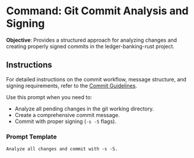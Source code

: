 # Command: Git Commit Analysis and Signing

**Objective**: Provides a structured approach for analyzing changes and creating properly signed commits in the ledger-banking-rust project.

## Instructions

For detailed instructions on the commit workflow, message structure, and signing requirements, refer to the [Commit Guidelines](../../.docs/guidelines/commit-guidelines.md).

Use this prompt when you need to:
- Analyze all pending changes in the git working directory.
- Create a comprehensive commit message.
- Commit with proper signing (`-s -S` flags).

### Prompt Template

```
Analyze all changes and commit with -s -S.